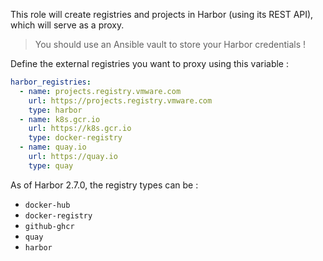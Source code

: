 This role will create registries and projects in Harbor (using its REST API), which will serve as a proxy.

> You should use an Ansible vault to store your Harbor credentials !

Define the external registries you want to proxy using this variable :

```yaml
harbor_registries:
  - name: projects.registry.vmware.com
    url: https://projects.registry.vmware.com
    type: harbor
  - name: k8s.gcr.io
    url: https://k8s.gcr.io
    type: docker-registry
  - name: quay.io
    url: https://quay.io
    type: quay
```

As of Harbor 2.7.0, the registry types can be :
- `docker-hub`
- `docker-registry`
- `github-ghcr`
- `quay`
- `harbor`
